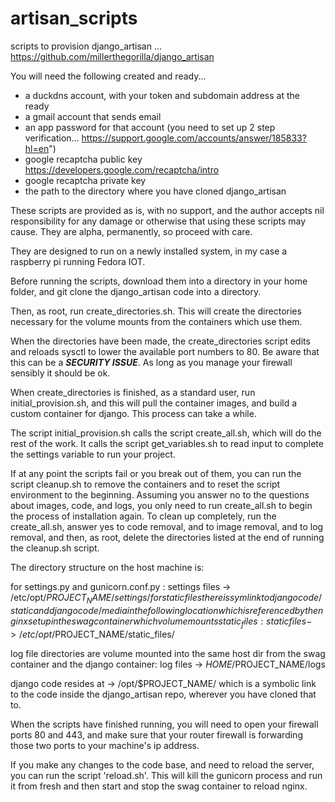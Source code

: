 # artisan_scripts
scripts to provision django_artisan ... https://github.com/millerthegorilla/django_artisan

You will need the following created and ready...
* a duckdns account, with your token and subdomain address at the ready
* a gmail account that sends email
* an app password for that account (you need to set up 2 step verification... https://support.google.com/accounts/answer/185833?hl=en")
* google recaptcha public key   https://developers.google.com/recaptcha/intro
* google recaptcha private key
* the path to the directory where you have cloned django_artisan

These scripts are provided as is, with no support, and the author accepts nil responsibility for any damage or otherwise that using these scripts may cause.  They are alpha, permanently, so proceed with care.

They are designed to run on a newly installed system, in my case a raspberry pi running Fedora IOT.

Before running the scripts, download them into a directory in your home folder, and git clone the django_artisan code into a directory.

Then, as root, run create_directories.sh.  This will create the directories necessary for the volume mounts from the containers which use them.

When the directories have been made, the create_directories script edits and reloads sysctl to lower the available port numbers to 80.  Be aware that this can be a ***SECURITY ISSUE***.  As long as you manage your firewall sensibly it should be ok.

When create_directories is finished, as a standard user, run initial_provision.sh, and this will pull the container images, and build a custom container for django.  This process can take a while.

The script initial_provision.sh calls the script create_all.sh, which will do the rest of the work.  It calls the script get_variables.sh to read input to complete the settings variable to run your project.

If at any point the scripts fail or you break out of them, you can run the script cleanup.sh to remove the containers and to reset the script environment to the beginning.
Assuming you answer no to the questions about images, code, and logs, you only need to run create_all.sh to begin the process of installation again.
To clean up completely, run the create_all.sh, answer yes to code removal, and to image removal, and to log removal, and then, as root, delete the directories listed at the end of running the cleanup.sh script.

The directory structure on the host machine is:

for settings.py and gunicorn.conf.py :
    settings files -> /etc/opt/$PROJECT_NAME/settings/
for static files there is symlink to django code/static and django code/media inthe following location which is referenced by the nginx set up in the swag container which volume mounts static_files:
    static files -> /etc/opt/$PROJECT_NAME/static_files/
    
log file directories are volume mounted into the same host dir from the swag container and the django container:
    log files -> $HOME/$PROJECT_NAME/logs

django code resides at -> /opt/$PROJECT_NAME/ which is a symbolic link to the code inside the django_artisan repo, wherever you have cloned that to.

When the scripts have finished running, you will need to open your firewall ports 80 and 443, and make sure that your router firewall is forwarding those two ports to your machine's ip address.

If you make any changes to the code base, and need to reload the server, you can run the script 'reload.sh'.  This will kill the gunicorn process and run it from fresh and then start and stop the swag container to reload nginx.
